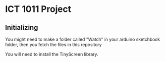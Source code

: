 # ICT 1011 Project

## Initializing

You might need to make a folder called "Watch" in your arduino sketchbook folder, then you fetch the files in this repository

You will need to install the TinyScreen library.